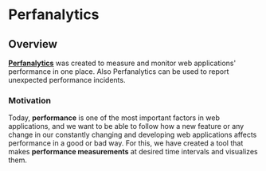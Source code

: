 # Perfanalytics

## Overview

[**Perfanalytics**](https://github.com/Trendyol/perfanalytics) was created to measure and monitor web applications' performance in one place. Also Perfanalytics can be used to report unexpected performance incidents.

### Motivation

Today, **performance** is one of the most important factors in web applications, and we want to be able to follow how a new feature or any change in our constantly changing and developing web applications affects performance in a good or bad way. For this, we have created a tool that makes **performance measurements** at desired time intervals and visualizes them.
